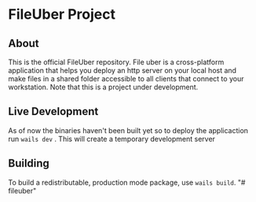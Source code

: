 # FileUber Project

## About

This is the official FileUber repository. File uber is a cross-platform application that helps you deploy an http server on your local host and make files in a shared folder accessible to all clients that connect to your workstation.
Note that this is a project under development.

## Live Development

As of now the binaries haven't been built yet so to deploy the applicaction run `wails dev` . This will create a temporary development server

## Building

To build a redistributable, production mode package, use `wails build`.
"# fileuber" 
